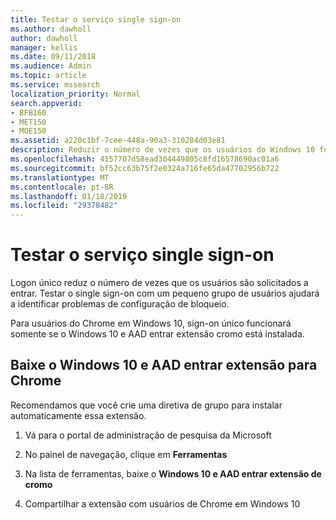 ```yaml
---
title: Testar o serviço single sign-on
ms.author: dawholl
author: dawholl
manager: kellis
ms.date: 09/11/2018
ms.audience: Admin
ms.topic: article
ms.service: mssearch
localization_priority: Normal
search.appverid:
- BFB160
- MET150
- MOE150
ms.assetid: a220c1bf-7cee-448a-90a3-310284d03e81
description: Reduzir o número de vezes que os usuários do Windows 10 for solicitados a entrar no Microsoft Search e o Office 365
ms.openlocfilehash: 4157707d58ead304449805c8fd16578690ac01a6
ms.sourcegitcommit: bf52cc63b75f2e0324a716fe65da47702956b722
ms.translationtype: MT
ms.contentlocale: pt-BR
ms.lasthandoff: 01/18/2019
ms.locfileid: "29378482"
---
```

# <a name="test-single-sign-on"></a>Testar o serviço single sign-on

Logon único reduz o número de vezes que os usuários são solicitados a entrar. Testar o single sign-on com um pequeno grupo de usuários ajudará a identificar problemas de configuração de bloqueio. 
  
Para usuários do Chrome em Windows 10, sign-on único funcionará somente se o Windows 10 e AAD entrar extensão cromo está instalada. 
  
## <a name="download-the-windows-10-and-aad-sign-in-extension-for-chrome"></a>Baixe o Windows 10 e AAD entrar extensão para Chrome

Recomendamos que você crie uma diretiva de grupo para instalar automaticamente essa extensão.
  
1. Vá para o portal de administração de pesquisa da Microsoft
    
2. No painel de navegação, clique em **Ferramentas**
    
3. Na lista de ferramentas, baixe o **Windows 10 e AAD entrar extensão de cromo**
    
4. Compartilhar a extensão com usuários de Chrome em Windows 10

  

